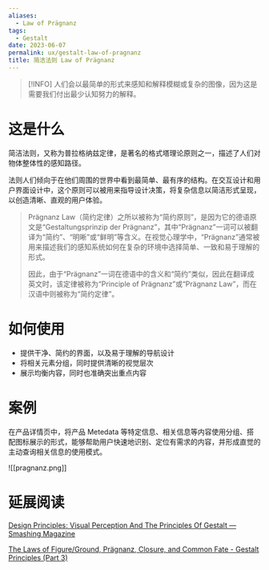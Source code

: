 ```yaml
---
aliases:
  - Law of Prägnanz
tags:
  - Gestalt
date: 2023-06-07
permalink: ux/gestalt-law-of-pragnanz
title: 简洁法则 Law of Prägnanz
---
```

> [!INFO] 人们会以最简单的形式来感知和解释模糊或复杂的图像，因为这是需要我们付出最少认知努力的解释。

# 这是什么

简洁法则，又称为普拉格纳兹定律，是著名的格式塔理论原则之一，描述了人们对物体整体性的感知路径。  

法则人们倾向于在他们周围的世界中看到最简单、最有序的结构。在交互设计和用户界面设计中，这个原则可以被用来指导设计决策，将复杂信息以简洁形式呈现，以创造清晰、直观的用户体验。

> Prägnanz Law（简约定律）之所以被称为“简约原则”，是因为它的德语原文是“Gestaltungsprinzip der Prägnanz”，其中“Prägnanz”一词可以被翻译为“简约”、“明晰”或“鲜明”等含义。在视觉心理学中，“Prägnanz”通常被用来描述我们的感知系统如何在复杂的环境中选择简单、一致和易于理解的形式。
> 
> 因此，由于“Prägnanz”一词在德语中的含义和“简约”类似，因此在翻译成英文时，该定律被称为“Principle of Prägnanz”或“Prägnanz Law”，而在汉语中则被称为“简约定律”。

# 如何使用

- 提供干净、简约的界面，以及易于理解的导航设计  
- 将相关元素分组，同时提供清晰的视觉层次  
- 展示均衡内容，同时也准确突出重点内容

# 案例

在产品详情页中，将产品 Metedata 等特定信息、相关信息等内容使用分组、搭配图标展示的形式，能够帮助用户快速地识别、定位有需求的内容，并形成直觉的主动查询相关信息的使用模式。

![[pragnanz.png]]

# 延展阅读

[Design Principles: Visual Perception And The Principles Of Gestalt — Smashing Magazine](https://www.smashingmagazine.com/2014/03/design-principles-visual-perception-and-the-principles-of-gestalt/)

[The Laws of Figure/Ground, Prägnanz, Closure, and Common Fate - Gestalt Principles (Part 3)](https://www.interaction-design.org/literature/article/the-laws-of-figure-ground-praegnanz-closure-and-common-fate-gestalt-principles-3)